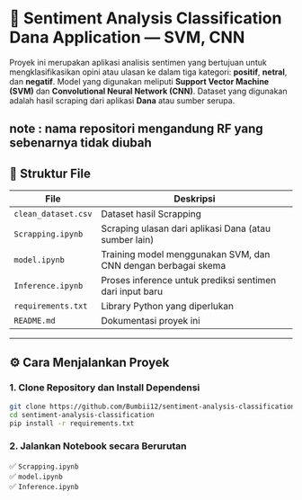 # 🧠 Sentiment Analysis Classification Dana Application — SVM, CNN

Proyek ini merupakan aplikasi analisis sentimen yang bertujuan untuk mengklasifikasikan opini atau ulasan ke dalam tiga kategori: **positif**, **netral**, dan **negatif**. Model yang digunakan meliputi **Support Vector Machine (SVM)** dan **Convolutional Neural Network (CNN)**. Dataset yang digunakan adalah hasil scraping dari aplikasi **Dana** atau sumber serupa.

note : nama repositori mengandung RF yang sebenarnya tidak diubah
---

## 📁 Struktur File

| File               | Deskripsi                                                   |
|------------------- |-------------------------------------------------------------|
| `clean_dataset.csv`| Dataset hasil Scrapping                                     |
| `Scrapping.ipynb`  | Scraping ulasan dari aplikasi Dana (atau sumber lain)       |
| `model.ipynb`      | Training model menggunakan SVM, dan CNN dengan berbagai skema |
| `Inference.ipynb`  | Proses inference untuk prediksi sentimen dari input baru    |
| `requirements.txt` | Library Python yang diperlukan                              |
| `README.md`        | Dokumentasi proyek ini                                      |


---

## ⚙️ Cara Menjalankan Proyek

### 1. Clone Repository dan Install Dependensi

```bash
git clone https://github.com/Bumbii12/sentiment-analysis-classification-application-Dana-SVM-CNN.git
cd sentiment-analysis-classification
pip install -r requirements.txt
```

### 2. Jalankan Notebook secara Berurutan

✅ `Scrapping.ipynb`  
✅ `model.ipynb`  
✅ `Inference.ipynb`